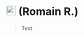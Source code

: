 # <img src="https://images.emojiterra.com/twitter/v13.0/512px/1f1eb-1f1f7.png" width="25" height="25"/> (Romain R.)
> Test
